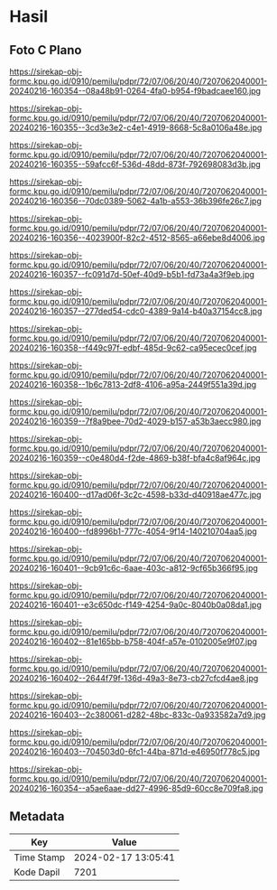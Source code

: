 # Hasil

## Foto C Plano

https://sirekap-obj-formc.kpu.go.id/0910/pemilu/pdpr/72/07/06/20/40/7207062040001-20240216-160354--08a48b91-0264-4fa0-b954-f9badcaee160.jpg

https://sirekap-obj-formc.kpu.go.id/0910/pemilu/pdpr/72/07/06/20/40/7207062040001-20240216-160355--3cd3e3e2-c4e1-4919-8668-5c8a0106a48e.jpg

https://sirekap-obj-formc.kpu.go.id/0910/pemilu/pdpr/72/07/06/20/40/7207062040001-20240216-160355--59afcc6f-536d-48dd-873f-792698083d3b.jpg

https://sirekap-obj-formc.kpu.go.id/0910/pemilu/pdpr/72/07/06/20/40/7207062040001-20240216-160356--70dc0389-5062-4a1b-a553-36b396fe26c7.jpg

https://sirekap-obj-formc.kpu.go.id/0910/pemilu/pdpr/72/07/06/20/40/7207062040001-20240216-160356--4023900f-82c2-4512-8565-a66ebe8d4006.jpg

https://sirekap-obj-formc.kpu.go.id/0910/pemilu/pdpr/72/07/06/20/40/7207062040001-20240216-160357--fc091d7d-50ef-40d9-b5b1-fd73a4a3f9eb.jpg

https://sirekap-obj-formc.kpu.go.id/0910/pemilu/pdpr/72/07/06/20/40/7207062040001-20240216-160357--277ded54-cdc0-4389-9a14-b40a37154cc8.jpg

https://sirekap-obj-formc.kpu.go.id/0910/pemilu/pdpr/72/07/06/20/40/7207062040001-20240216-160358--f449c97f-edbf-485d-9c62-ca95ecec0cef.jpg

https://sirekap-obj-formc.kpu.go.id/0910/pemilu/pdpr/72/07/06/20/40/7207062040001-20240216-160358--1b6c7813-2df8-4106-a95a-2449f551a39d.jpg

https://sirekap-obj-formc.kpu.go.id/0910/pemilu/pdpr/72/07/06/20/40/7207062040001-20240216-160359--7f8a9bee-70d2-4029-b157-a53b3aecc980.jpg

https://sirekap-obj-formc.kpu.go.id/0910/pemilu/pdpr/72/07/06/20/40/7207062040001-20240216-160359--c0e480d4-f2de-4869-b38f-bfa4c8af964c.jpg

https://sirekap-obj-formc.kpu.go.id/0910/pemilu/pdpr/72/07/06/20/40/7207062040001-20240216-160400--d17ad06f-3c2c-4598-b33d-d40918ae477c.jpg

https://sirekap-obj-formc.kpu.go.id/0910/pemilu/pdpr/72/07/06/20/40/7207062040001-20240216-160400--fd8996b1-777c-4054-9f14-140210704aa5.jpg

https://sirekap-obj-formc.kpu.go.id/0910/pemilu/pdpr/72/07/06/20/40/7207062040001-20240216-160401--9cb91c6c-6aae-403c-a812-9cf65b366f95.jpg

https://sirekap-obj-formc.kpu.go.id/0910/pemilu/pdpr/72/07/06/20/40/7207062040001-20240216-160401--e3c650dc-f149-4254-9a0c-8040b0a08da1.jpg

https://sirekap-obj-formc.kpu.go.id/0910/pemilu/pdpr/72/07/06/20/40/7207062040001-20240216-160402--81e165bb-b758-404f-a57e-0102005e9f07.jpg

https://sirekap-obj-formc.kpu.go.id/0910/pemilu/pdpr/72/07/06/20/40/7207062040001-20240216-160402--2644f79f-136d-49a3-8e73-cb27cfcd4ae8.jpg

https://sirekap-obj-formc.kpu.go.id/0910/pemilu/pdpr/72/07/06/20/40/7207062040001-20240216-160403--2c380061-d282-48bc-833c-0a933582a7d9.jpg

https://sirekap-obj-formc.kpu.go.id/0910/pemilu/pdpr/72/07/06/20/40/7207062040001-20240216-160403--704503d0-6fc1-44ba-871d-e46950f778c5.jpg

https://sirekap-obj-formc.kpu.go.id/0910/pemilu/pdpr/72/07/06/20/40/7207062040001-20240216-160354--a5ae6aae-dd27-4996-85d9-60cc8e709fa8.jpg


## Metadata

| Key        | Value               |
| ---------- | ------------------- |
| Time Stamp | 2024-02-17 13:05:41 |
| Kode Dapil | 7201                |



